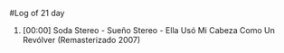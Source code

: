 #Log of 21 day

1. [00:00] Soda Stereo - Sueño Stereo - Ella Usó Mi Cabeza Como Un Revólver (Remasterizado 2007)
